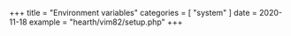 +++
title = "Environment variables"
categories = [ "system" ]
date = 2020-11-18
example = "hearth/vim82/setup.php"
+++
